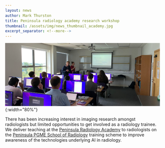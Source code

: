 ```yaml
---
layout: news
author: Mark Thurston
title: Peninsula radiology academy research workshop
thumbnail: /assets/img/news_thumbnail_academy.jpg
excerpt_separator: <!--more-->
---
```


![workshop](/assets/img/news_academy.png){:width="80%"}

There has been increasing interest in imaging research amongst radiologists but
limited opportunities to get involved as a radiology trainee. We deliver
teaching at the [Peninsula Radiology Academy](https://www.penra.org.uk/) to
radiologists on the [Peninsula PGME School of
Radiology](https://radiology.peninsuladeanery.nhs.uk/) training scheme to
improve awareness of the technologies underlying AI in radiology.


